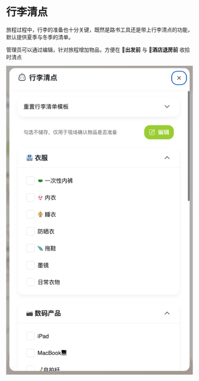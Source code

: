 # 行李清点
旅程过程中，行李的准备也十分关键，既然是路书工具还是带上行李清点的功能，默认提供夏季与冬季的清单。

管理员可以通过编辑，针对旅程增加物品，方便在 🛫**出发前** 与 🏨**酒店退房前** 收拾时清点

![Image](/images/image_1f584f1f-4186-80b5-aa1e-cc6efd0e4fc1.png)

